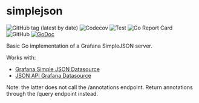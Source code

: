 # simplejson
![GitHub tag (latest by date)](https://img.shields.io/github/v/release/clambin/simplejson?color=green&label=Release&style=plastic)
![Codecov](https://img.shields.io/codecov/c/gh/clambin/simplejson?style=plastic)
![Test](https://github.com/clambin/simplejson/workflows/Test/badge.svg)
![Go Report Card](https://goreportcard.com/badge/github.com/clambin/simplejson)
![GitHub](https://img.shields.io/github/license/clambin/simplejson?style=plastic)
[![GoDoc](https://pkg.go.dev/badge/github.com/clambin/simplejson?utm_source=godoc)](http://pkg.go.dev/github.com/clambin/simplejson/v6)

Basic Go implementation of a Grafana SimpleJSON server.

Works with:

* [Grafana Simple JSON Datasource](https://grafana.com/grafana/plugins/grafana-simple-json-datasource)
* [JSON API Grafana Datasource](https://grafana.com/grafana/plugins/simpod-json-datasource)

Note: the latter does not call the /annotations endpoint. Return annotations through the /query endpoint instead. 
